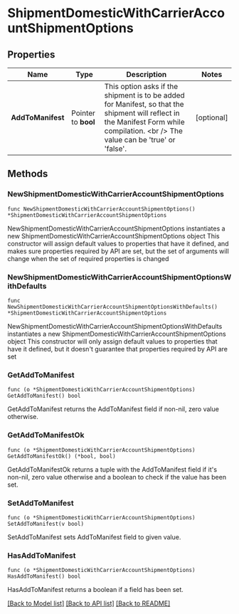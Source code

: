 # ShipmentDomesticWithCarrierAccountShipmentOptions

## Properties

Name | Type | Description | Notes
------------ | ------------- | ------------- | -------------
**AddToManifest** | Pointer to **bool** | This option asks if the shipment is to be added for Manifest, so that the shipment will reflect in the Manifest Form while compilation. &lt;br /&gt; The value can be &#39;true&#39; or &#39;false&#39;. | [optional] 

## Methods

### NewShipmentDomesticWithCarrierAccountShipmentOptions

`func NewShipmentDomesticWithCarrierAccountShipmentOptions() *ShipmentDomesticWithCarrierAccountShipmentOptions`

NewShipmentDomesticWithCarrierAccountShipmentOptions instantiates a new ShipmentDomesticWithCarrierAccountShipmentOptions object
This constructor will assign default values to properties that have it defined,
and makes sure properties required by API are set, but the set of arguments
will change when the set of required properties is changed

### NewShipmentDomesticWithCarrierAccountShipmentOptionsWithDefaults

`func NewShipmentDomesticWithCarrierAccountShipmentOptionsWithDefaults() *ShipmentDomesticWithCarrierAccountShipmentOptions`

NewShipmentDomesticWithCarrierAccountShipmentOptionsWithDefaults instantiates a new ShipmentDomesticWithCarrierAccountShipmentOptions object
This constructor will only assign default values to properties that have it defined,
but it doesn't guarantee that properties required by API are set

### GetAddToManifest

`func (o *ShipmentDomesticWithCarrierAccountShipmentOptions) GetAddToManifest() bool`

GetAddToManifest returns the AddToManifest field if non-nil, zero value otherwise.

### GetAddToManifestOk

`func (o *ShipmentDomesticWithCarrierAccountShipmentOptions) GetAddToManifestOk() (*bool, bool)`

GetAddToManifestOk returns a tuple with the AddToManifest field if it's non-nil, zero value otherwise
and a boolean to check if the value has been set.

### SetAddToManifest

`func (o *ShipmentDomesticWithCarrierAccountShipmentOptions) SetAddToManifest(v bool)`

SetAddToManifest sets AddToManifest field to given value.

### HasAddToManifest

`func (o *ShipmentDomesticWithCarrierAccountShipmentOptions) HasAddToManifest() bool`

HasAddToManifest returns a boolean if a field has been set.


[[Back to Model list]](../README.md#documentation-for-models) [[Back to API list]](../README.md#documentation-for-api-endpoints) [[Back to README]](../README.md)


